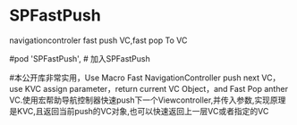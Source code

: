# SPFastPush
navigationcontroler fast push VC,fast pop To VC

#pod 'SPFastPush',                   # 加入SPFastPush

#本公开库非常实用，Use Macro Fast NavigationController push next VC，use KVC assign parameter，return current VC Object，and Fast Pop anther VC.使用宏帮助导航控制器快速push下一个Viewcontroller,并传入参数,实现原理是KVC,且返回当前push的VC对象,也可以快速返回上一层VC或者指定的VC

